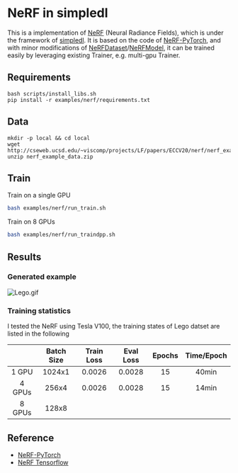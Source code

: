 # NeRF in simpledl
This is a implementation of [NeRF](http://www.matthewtancik.com/nerf) (Neural Radiance Fields), which is under the framework of [simpledl](https://github.com/YongfeiYan/simpledl).
It is based on the code of [NeRF-PyTorch](https://github.com/yenchenlin/nerf-pytorch), and with minor modifications of [NeRFDataset](https://github.com/YongfeiYan/simpledl/tree/master/simpledl/data/nerf_dataset.py#L110)/[NeRFModel](https://github.com/YongfeiYan/simpledl/tree/master/simpledl/model/nerf.py#L450), it can be trained easily by leveraging existing Trainer, e.g. multi-gpu Trainer.

## Requirements 
```
bash scripts/install_libs.sh
pip install -r examples/nerf/requirements.txt
```

## Data 
```
mkdir -p local && cd local
wget http://cseweb.ucsd.edu/~viscomp/projects/LF/papers/ECCV20/nerf/nerf_example_data.zip
unzip nerf_example_data.zip
```

## Train 
Train on a single GPU
```bash 
bash examples/nerf/run_train.sh
```
Train on 8 GPUs
```bash
bash examples/nerf/run_traindpp.sh
```

## Results 
### Generated example
![Lego.gif](https://user-images.githubusercontent.com/41781351/192831270-921aee61-2da1-472c-91f6-fa8513c243ce.gif)
### Training statistics
I tested the NeRF using Tesla V100, the training states of Lego datset are listed in the following

|       | Batch Size | Train Loss | Eval Loss | Epochs | Time/Epoch |
| :--:  | :--:       | :--:       |    :--:   | :--:   |  :--:      |
| 1 GPU |  1024x1    |  0.0026    |  0.0028   | 15     |  40min     |    
| 4 GPUs|  256x4     |  0.0026    |  0.0028   | 15     |  14min     |
| 8 GPUs|  128x8     |      |    |      |        |


## Reference
- [NeRF-PyTorch](https://github.com/yenchenlin/nerf-pytorch)
- [NeRF Tensorflow](https://github.com/bmild/nerf)

